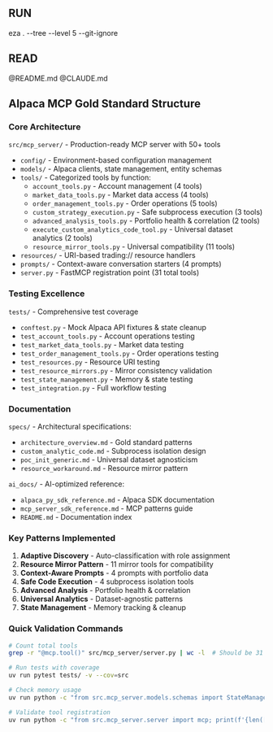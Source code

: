 ## RUN
eza . --tree --level 5 --git-ignore

## READ
@README.md
@CLAUDE.md

## Alpaca MCP Gold Standard Structure

### Core Architecture
`src/mcp_server/` - Production-ready MCP server with 50+ tools
- `config/` - Environment-based configuration management
- `models/` - Alpaca clients, state management, entity schemas
- `tools/` - Categorized tools by function:
  - `account_tools.py` - Account management (4 tools)
  - `market_data_tools.py` - Market data access (4 tools)
  - `order_management_tools.py` - Order operations (5 tools)
  - `custom_strategy_execution.py` - Safe subprocess execution (3 tools)
  - `advanced_analysis_tools.py` - Portfolio health & correlation (2 tools)
  - `execute_custom_analytics_code_tool.py` - Universal dataset analytics (2 tools)
  - `resource_mirror_tools.py` - Universal compatibility (11 tools)
- `resources/` - URI-based trading:// resource handlers
- `prompts/` - Context-aware conversation starters (4 prompts)
- `server.py` - FastMCP registration point (31 total tools)

### Testing Excellence
`tests/` - Comprehensive test coverage
- `conftest.py` - Mock Alpaca API fixtures & state cleanup
- `test_account_tools.py` - Account operations testing
- `test_market_data_tools.py` - Market data testing
- `test_order_management_tools.py` - Order operations testing
- `test_resources.py` - Resource URI testing
- `test_resource_mirrors.py` - Mirror consistency validation
- `test_state_management.py` - Memory & state testing
- `test_integration.py` - Full workflow testing

### Documentation
`specs/` - Architectural specifications:
- `architecture_overview.md` - Gold standard patterns
- `custom_analytic_code.md` - Subprocess isolation design
- `poc_init_generic.md` - Universal dataset agnosticism
- `resource_workaround.md` - Resource mirror pattern

`ai_docs/` - AI-optimized reference:
- `alpaca_py_sdk_reference.md` - Alpaca SDK documentation
- `mcp_server_sdk_reference.md` - MCP patterns guide
- `README.md` - Documentation index

### Key Patterns Implemented
1. **Adaptive Discovery** - Auto-classification with role assignment
2. **Resource Mirror Pattern** - 11 mirror tools for compatibility
3. **Context-Aware Prompts** - 4 prompts with portfolio data
4. **Safe Code Execution** - 4 subprocess isolation tools
5. **Advanced Analysis** - Portfolio health & correlation
6. **Universal Analytics** - Dataset-agnostic patterns
7. **State Management** - Memory tracking & cleanup

### Quick Validation Commands
```bash
# Count total tools
grep -r "@mcp.tool()" src/mcp_server/server.py | wc -l  # Should be 31

# Run tests with coverage
uv run pytest tests/ -v --cov=src

# Check memory usage
uv run python -c "from src.mcp_server.models.schemas import StateManager; print(StateManager.get_memory_usage())"

# Validate tool registration
uv run python -c "from src.mcp_server.server import mcp; print(f'{len([attr for attr in dir(mcp) if attr.endswith(\"_tool\")])} tools registered')"
```
